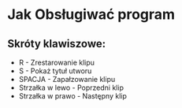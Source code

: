 # Jak Obsługiwać program
## Skróty klawiszowe:
* R - Zrestarowanie klipu
* S - Pokaż tytuł utworu
* SPACJA - Zapałzowanie klipu
* Strzałka w lewo - Poprzedni klip
* Strzałka w prawo - Następny klip
